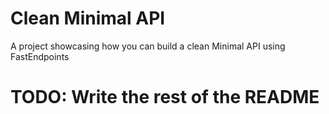 # Clean Minimal API
A project showcasing how you can build a clean Minimal API using FastEndpoints

# TODO: Write the rest of the README
